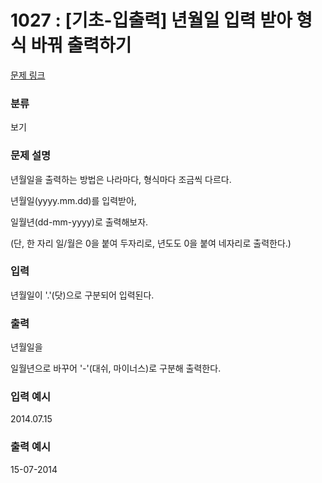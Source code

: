 # 1027 : [기초-입출력] 년월일 입력 받아 형식 바꿔 출력하기

[문제 링크](https://codeup.kr/problem.php?id=1027)

### 분류

보기

### 문제 설명

<p>년월일을 출력하는 방법은 나라마다, 형식마다 조금씩 다르다.</p>
<p>년월일(yyyy.mm.dd)를 입력받아,</p>
<p>일월년(dd-mm-yyyy)로 출력해보자.</p>
<p>(단, 한 자리 일/월은 0을 붙여 두자리로, 년도도 0을 붙여 네자리로 출력한다.) </p>

### 입력

<p>년월일이 '.'(닷)으로 구분되어 입력된다.</p>

### 출력

<p>년월일을</p>
<p>일월년으로 바꾸어 '-'(대쉬, 마이너스)로 구분해 출력한다.</p>

### 입력 예시

<p>2014.07.15</p>

### 출력 예시

<p>15-07-2014</p>


